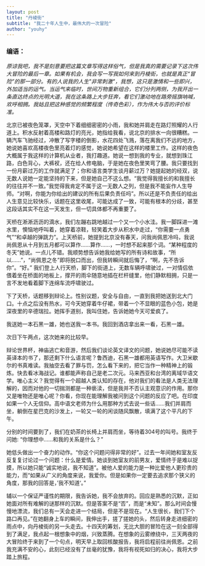 ```yaml
---
layout: post
title: "丹棱街"
subtitle: "我二十年人生中，最伟大的一次冒险"
author: "youhy"
---
```


### 编语：
_原谅我吧，我不是刻意要把这篇文章写得这样俗气，但是我真的需要记录下这次伟大冒险的最后一章。如果有机会，我会写一写我如何来到丹棱街，也就是真正“冒险”的那一部分。有的人说我的人生"非常刺激"，我想，这只是激情和一些即兴，外加适当的运气。当运气来临时，世间万物重新组合，它们分列两侧，为我开出一条直达终点的光明大道，我在这条路上大步狂奔，看它们激动地在路旁摇旗呐喊，欢呼相拥。我姑且把这种感觉的频繁程度（传奇色彩），作为伟大与否的评价标准。_

北京已被夜色笼罩，天空中下着细细密密的小雨，我和她并肩走在路灯照耀的人行道上。积水反射着高楼和路灯的亮光，她指给我看，说北京的排水一向很糟糕。一辆汽车飞驰经过，冲散了写字楼的倒影，水花四处飞溅，落在离我们不远的地方，她说她喜欢高楼夜色里亮着灯的感觉，她说她希望在这样的楼里工作。这样的夜色大概属于我这样的计算机从业者，我打趣道。她说一想到我的专业，就想到珠江路，白色背心，大裤衩，还在给人修电脑，于是她在夜色里笑弯了腰。我只要找到一份月薪过万的工作就满足了；你和语言类学生谈月薪过万？她提起她的经双，说无数人说她一定能坚持的下来，但是她自己不这么想。“我觉得我擅长的和我擅长的往往并不一致。”我觉得我肯定不属于这一无数人之列，但是我不能妄作人生导师。“对啊，你能为你给出的建议的所有后果负责任吗”。所以还是不负责任的给出人生意见比较快乐，话题在这里收尾，可能达成了一致，可能有根本的分歧，甚至这段话其实不在这一天发生，但一切具体都不再重要了。

天桥在淅淅沥沥的滴水，我们左蹦右跳地越过一个又一个小水洼。我一脚踩进一滩水里，懊恼地呼叫着，她穿着凉鞋，轻笑着大步从积水中走过，“你需要一点勇气”“和卓越的弹跳力”。上天桥前，她提到北京没有春天，问我尚佩恩冷吗，我说尚佩恩从十月到五月都可以算作……算作……，一时想不起来那个词。“某种程度的冬天”她说。一点儿不错。我顺势想告诉她我给她写的所有诗和故事，“所以……”，“尚佩恩之冬”即将脱口而出，但我转瞬间就后悔了，“啊，先不告诉你”。“好。” 我们登上人行天桥，脚下的街道上，无数车辆呼啸驶过，一对情侣依偎着坐在桥面的地板上，撑开的雨伞随意地插在栏杆缝里，他们静默相拥，只是一言不发地看着脚下连绵车流呼啸驶过。

下了天桥，话题移到辩论上。性别议题，安全与自由，一直到我把她送到北大门口。十点之后没有热水，可今天她穿着牛仔裙，带着一个不显眼的蓝色小包，她是深夜里的辛德瑞拉。她挥手道别，我叫住她，告诉她她今天可爱疯了。

我送她一本石黑一雄，她也送我一本书。我回到酒店拿出来一看，石黑一雄。

次日下午两点，这次她来的比较早。

辩论世界杯，神庙逃亡和音游，然后我们谈论英文译文的问题，她说她尽可能不读英译本的书了，那还剩下什么语言呢？鲁西迪，石黑一雄都用英语写作。大卫米歇尔的书真难读。我抽空去看了罪与罚，怎么看下来的，把它当作一种精神上的锻炼。快去看冰海战记。谁都能声称自己是老二次元。马来西亚和台湾的离域华语文学。唯心主义？我觉得有一个超越人类认知的存在，他对我们的看法是人类无法理解的，因而对他的一切揣测都是一种亵渎，但是我并不否认主观意识的作用。那你又是唯物还是唯心呢？你看，你现在能理解我被问到这个问题的反应了吧。在印度如果一个人无信仰。高中语文老师为什么用那种方式去说一些话……我们并肩而坐，躺倒在星巴克的沙发上，一轮又一轮的闲谈随风飘散，填满了这个平凡的下午。

分别的时间要到了，我们在奶茶的长椅上并肩而坐，等待着304号的叫号。我终于问她: “你理想中……和我的关系是什么？”

她低头做出一个奋力的动作。“你这个问题问得非常的好”。过去一年间她和室友反反复复讨论过一个问题：什么是爱情。她谈到她室友的前男友，爱情终于是难以捉摸，所以她只能“诚实地说，我不知道”。被他人爱的能力是一种比爱他人更珍贵的能力，而“如果从广义的角度来说，我爱你。但是如果你一定要去追求那个狭义的角度，那我的回答是，’我不知道‘。”

辅以一个保证严谨性的期限，我告诉她，我不会放弃的。回应是熟悉的沉默，正如她面对所有难解的谜那样的沉默。但是答案不是“否”，而是“未知”。那么时间会慢慢地漂流，我们总有一天会走进一个结局，但是不是现在。“人生很长，我们下个路口再见。”在她翻身上车的瞬间，我伸出手，搓了搓她的头，然后转身走进细密的雨点中，向丹棱街的另一头走去。十四天的筹划，无比大胆的冒险在这一刻全部得到了满足，我点起一根想象中的烟，兴致蒸腾。在想象的云雾缭绕中，三天两夜的大冒险终于来到了一个句点，明天早上取回核酸报告，我将启程前往尚佩恩。之前我充满不安的心，此刻已经没有了丝毫的犹豫，我将有视死如归的决心，我将大步踏上旅程。
